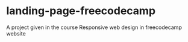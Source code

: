 # landing-page-freecodecamp
A project given in the course Responsive web design in freecodecamp website
